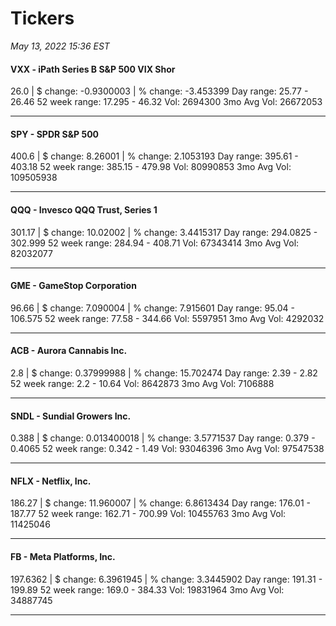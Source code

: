 # Tickers
*May 13, 2022 15:36 EST*

#### VXX - iPath Series B S&P 500 VIX Shor
26.0 | $ change: -0.9300003 | % change: -3.453399
Day range: 25.77 - 26.46 52 week range: 17.295 - 46.32
Vol: 2694300 3mo Avg Vol: 26672053

---

#### SPY - SPDR S&P 500
400.6 | $ change: 8.26001 | % change: 2.1053193
Day range: 395.61 - 403.18 52 week range: 385.15 - 479.98
Vol: 80990853 3mo Avg Vol: 109505938

---

#### QQQ - Invesco QQQ Trust, Series 1
301.17 | $ change: 10.02002 | % change: 3.4415317
Day range: 294.0825 - 302.999 52 week range: 284.94 - 408.71
Vol: 67343414 3mo Avg Vol: 82032077

---

#### GME - GameStop Corporation
96.66 | $ change: 7.090004 | % change: 7.915601
Day range: 95.04 - 106.575 52 week range: 77.58 - 344.66
Vol: 5597951 3mo Avg Vol: 4292032

---

#### ACB - Aurora Cannabis Inc.
2.8 | $ change: 0.37999988 | % change: 15.702474
Day range: 2.39 - 2.82 52 week range: 2.2 - 10.64
Vol: 8642873 3mo Avg Vol: 7106888

---

#### SNDL - Sundial Growers Inc.
0.388 | $ change: 0.013400018 | % change: 3.5771537
Day range: 0.379 - 0.4065 52 week range: 0.342 - 1.49
Vol: 93046396 3mo Avg Vol: 97547538

---

#### NFLX - Netflix, Inc.
186.27 | $ change: 11.960007 | % change: 6.8613434
Day range: 176.01 - 187.77 52 week range: 162.71 - 700.99
Vol: 10455763 3mo Avg Vol: 11425046

---

#### FB - Meta Platforms, Inc.
197.6362 | $ change: 6.3961945 | % change: 3.3445902
Day range: 191.31 - 199.89 52 week range: 169.0 - 384.33
Vol: 19831964 3mo Avg Vol: 34887745

---

